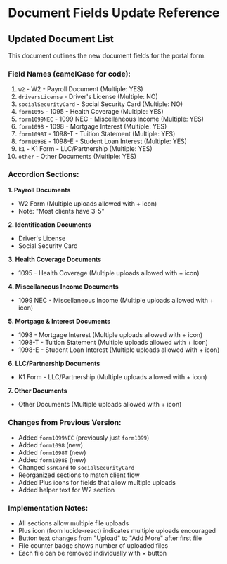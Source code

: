 # Document Fields Update Reference

## Updated Document List

This document outlines the new document fields for the portal form.

### Field Names (camelCase for code):
1. `w2` - W2 - Payroll Document (Multiple: YES)
2. `driversLicense` - Driver's License (Multiple: NO)  
3. `socialSecurityCard` - Social Security Card (Multiple: NO)
4. `form1095` - 1095 - Health Coverage (Multiple: YES)
5. `form1099NEC` - 1099 NEC - Miscellaneous Income (Multiple: YES)
6. `form1098` - 1098 - Mortgage Interest (Multiple: YES)
7. `form1098T` - 1098-T - Tuition Statement (Multiple: YES)
8. `form1098E` - 1098-E - Student Loan Interest (Multiple: YES)
9. `k1` - K1 Form - LLC/Partnership (Multiple: YES)
10. `other` - Other Documents (Multiple: YES)

### Accordion Sections:

**1. Payroll Documents**
- W2 Form (Multiple uploads allowed with + icon)
- Note: "Most clients have 3-5"

**2. Identification Documents**
- Driver's License
- Social Security Card

**3. Health Coverage Documents**  
- 1095 - Health Coverage (Multiple uploads allowed with + icon)

**4. Miscellaneous Income Documents**
- 1099 NEC - Miscellaneous Income (Multiple uploads allowed with + icon)

**5. Mortgage & Interest Documents**
- 1098 - Mortgage Interest (Multiple uploads allowed with + icon)
- 1098-T - Tuition Statement (Multiple uploads allowed with + icon)
- 1098-E - Student Loan Interest (Multiple uploads allowed with + icon)

**6. LLC/Partnership Documents**
- K1 Form - LLC/Partnership (Multiple uploads allowed with + icon)

**7. Other Documents**
- Other Documents (Multiple uploads allowed with + icon)

### Changes from Previous Version:
- Added `form1099NEC` (previously just `form1099`)
- Added `form1098` (new)
- Added `form1098T` (new)
- Added `form1098E` (new)
- Changed `ssnCard` to `socialSecurityCard`
- Reorganized sections to match client flow
- Added Plus icons for fields that allow multiple uploads
- Added helper text for W2 section

### Implementation Notes:
- All sections allow multiple file uploads
- Plus icon (from lucide-react) indicates multiple uploads encouraged
- Button text changes from "Upload" to "Add More" after first file
- File counter badge shows number of uploaded files
- Each file can be removed individually with × button
